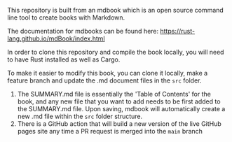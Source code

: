 This repository is built from an mdbook which is an open source command line tool to create books with Markdown.

The documentation for mdbooks can be found here: https://rust-lang.github.io/mdBook/index.html

In order to clone this repository and compile the book locally,  you will need to have Rust installed as well as Cargo. 

To make it easier to modify this book, you can clone it locally, make a feature branch and update the .md document files in the `src` folder.
1. The SUMMARY.md file is essentially the 'Table of Contents' for the book, and any new file that you want to add needs to be first added to the SUMMARY.md file.  Upon saving, mdbook will automatically create a new .md file within the  `src` folder structure.
2. There is a GitHub action that will build a new version of the live GitHub pages site any time a PR request is merged into the `main` branch
